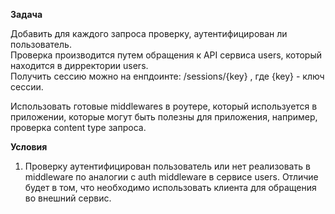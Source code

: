 **Задача**

Добавить для каждого запроса проверку, аутентифицирован ли пользователь.  
Проверка производится путем обращения к API сервиса users, который находится в дирректории users.  
Получить сессию можно на енпдоинте: /sessions/{key} , где {key} - ключ сессии.

Использовать готовые middlewares в роутере, который используется в приложении, которые могут быть полезны для приложения, например, проверка content type запроса.

**Условия**
1. Проверку аутентифицирован пользователь или нет реализовать в middleware по аналогии с auth middleware в сервисе users. Отличие будет в том, что необходимо использовать клиента для обращения во внешний сервис.  
